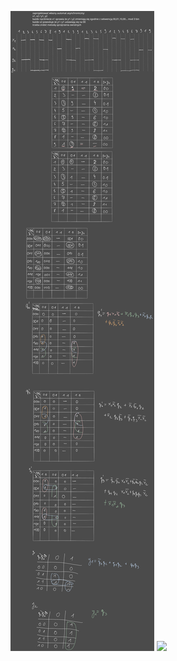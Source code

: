 ![](/Notatki/Semestr%203/Logika%20układów%20cyfrowych/Labolatoria/Labolatoria%207/Drawing%202023-12-10%2015.04.53.excalidraw.svg)
![](Notatki/Semestr%203/Logika%20układów%20cyfrowych/Labolatoria/Labolatoria%207/lab7.circ)